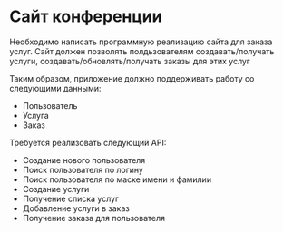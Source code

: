 # Сайт конференции
Необходимо написать программную реализацию сайта для заказа услуг. Сайт должен позволять полдьзователям создавать/получать услуги, создавать/обновлять/получать заказы для этих услуг  

Таким образом, приложение должно поддерживать работу со следующими данными:

* Пользователь
* Услуга
* Заказ

Требуется реализовать следующий API:

* Создание нового пользователя
* Поиск пользователя по логину
* Поиск пользователя по маске имени и фамилии
* Создание услуги
* Получение списка услуг
* Добавление услуги в заказ
* Получение заказа для пользователя